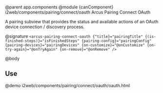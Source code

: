 @parent app.components
@module {canComponent} i2web/components/pairing/connect/oauth Arcus Pairing Connect OAuth

A pairing subview that provides the status and available actions of an OAuth device 
connection / discovery process. 

@signature `<arcus-pairing-connect-oauth
  {^title}="pairingTitle"
  {(is-finished-steps)}="isFinishedSteps"
  {pairing-config}="pairingConfig"
  {pairing-devices}="pairingDevices"
  {on-customize}="@onCustomize"
  {on-try-again}="@onTryAgain"
  {on-remove}="@onRemove" />`

@body

## Use

@demo i2web/components/pairing/connect/oauth/oauth.html